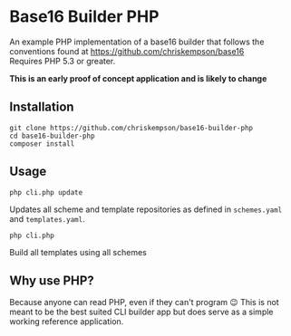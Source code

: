 # Base16 Builder PHP
An example PHP implementation of a base16 builder that follows the conventions found at https://github.com/chriskempson/base16  
Requires PHP 5.3 or greater.

**This is an early proof of concept application and is likely to change**

## Installation

    git clone https://github.com/chriskempson/base16-builder-php
    cd base16-builder-php
    composer install

## Usage

    php cli.php update
Updates all scheme and template repositories as defined in `schemes.yaml` and `templates.yaml`.

    php cli.php
Build all templates using all schemes

## Why use PHP?
Because anyone can read PHP, even if they can't program :wink: This is not meant to be the best suited CLI builder app but does serve as a simple working reference application.
